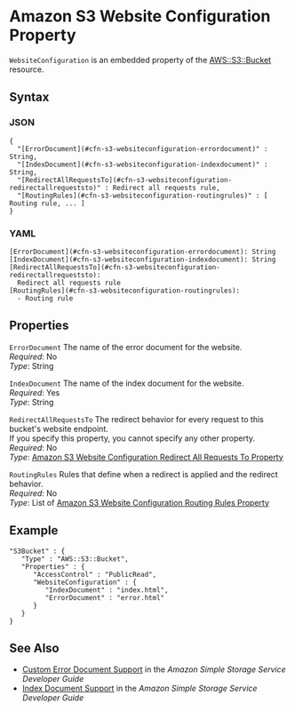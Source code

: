 # Amazon S3 Website Configuration Property<a name="aws-properties-s3-websiteconfiguration"></a>

`WebsiteConfiguration` is an embedded property of the [ AWS::S3::Bucket](aws-properties-s3-bucket.md) resource\.

## Syntax<a name="w4ab1c21c14e1913b5"></a>

### JSON<a name="aws-properties-s3-websiteconfiguration-syntax.json"></a>

```
{
  "[ErrorDocument](#cfn-s3-websiteconfiguration-errordocument)" : String,
  "[IndexDocument](#cfn-s3-websiteconfiguration-indexdocument)" : String,
  "[RedirectAllRequestsTo](#cfn-s3-websiteconfiguration-redirectallrequeststo)" : Redirect all requests rule,
  "[RoutingRules](#cfn-s3-websiteconfiguration-routingrules)" : [ Routing rule, ... ]
}
```

### YAML<a name="aws-properties-s3-websiteconfiguration-syntax.yaml"></a>

```
[ErrorDocument](#cfn-s3-websiteconfiguration-errordocument): String
[IndexDocument](#cfn-s3-websiteconfiguration-indexdocument): String
[RedirectAllRequestsTo](#cfn-s3-websiteconfiguration-redirectallrequeststo):
  Redirect all requests rule
[RoutingRules](#cfn-s3-websiteconfiguration-routingrules):
  - Routing rule
```

## Properties<a name="w4ab1c21c14e1913b7"></a>

`ErrorDocument`  <a name="cfn-s3-websiteconfiguration-errordocument"></a>
The name of the error document for the website\.  
*Required*: No  
*Type*: String

`IndexDocument`  <a name="cfn-s3-websiteconfiguration-indexdocument"></a>
The name of the index document for the website\.  
*Required*: Yes  
*Type*: String

`RedirectAllRequestsTo`  <a name="cfn-s3-websiteconfiguration-redirectallrequeststo"></a>
The redirect behavior for every request to this bucket's website endpoint\.  
If you specify this property, you cannot specify any other property\.
*Required*: No  
*Type*: [Amazon S3 Website Configuration Redirect All Requests To Property](aws-properties-s3-websiteconfiguration-redirectallrequeststo.md)

`RoutingRules`  <a name="cfn-s3-websiteconfiguration-routingrules"></a>
Rules that define when a redirect is applied and the redirect behavior\.  
*Required*: No  
*Type*: List of [Amazon S3 Website Configuration Routing Rules Property](aws-properties-s3-websiteconfiguration-routingrules.md)

## Example<a name="w4ab1c21c14e1913b9"></a>

```
"S3Bucket" : {
   "Type" : "AWS::S3::Bucket",
   "Properties" : {
      "AccessControl" : "PublicRead",
      "WebsiteConfiguration" : {
         "IndexDocument" : "index.html",
         "ErrorDocument" : "error.html"
      }
   }
}
```

## See Also<a name="w4ab1c21c14e1913c11"></a>
+ [Custom Error Document Support](http://docs.aws.amazon.com/AmazonS3/latest/dev/CustomErrorDocSupport.html) in the *Amazon Simple Storage Service Developer Guide*
+ [Index Document Support](http://docs.aws.amazon.com/AmazonS3/latest/dev/IndexDocumentSupport.html) in the *Amazon Simple Storage Service Developer Guide*